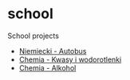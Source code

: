 # school
School projects
- [Niemiecki - Autobus](niemiecki-autobus)
- [Chemia - Kwasy  i wodorotlenki](chemia-kwasy-i-wodorotlenki)
- [Chemia - Alkohol](chemia-alkohol)
